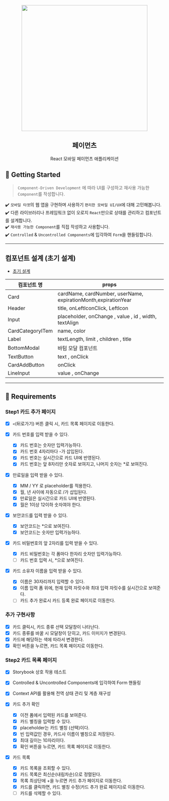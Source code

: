 <p align="middle" >
  <img src="https://techcourse-storage.s3.ap-northeast-2.amazonaws.com/0fefce79602043a9b3281ee1dd8f4be6" width="400">
</p>
<h2 align="middle">페이먼츠</h2>
<p align="middle">React 모바일 페이먼츠 애플리케이션</p>
</p>

## 🚀 Getting Started

> `Component-Driven Development` 에 따라 UI를 구성하고 재사용 가능한 `Component`를 작성합니다.

✔️ `모바일 타겟`의 웹 앱을 구현하며 사용하기 `편리한 모바일 UI/UX`에 대해 고민해봅니다.  
✔️ 다른 라이브러리나 프레임워크 없이 오로지 `React`만으로 상태를 관리하고 컴포넌트를 설계합니다.  
✔️ `재사용 가능한 Component`를 직접 작성하고 사용합니다.  
✔️ `Controlled` & `Uncontrolled Components`에 입각하여 `Form`을 핸들링합니다.

---

## 컴포넌트 설계 (초기 설계)

- [초기 설계](https://ahddongmin.notion.site/3d6cce1c1b464e86b8246ddc7549623c)

| 컴포넌트 명      | props                                                          |
| ---------------- | -------------------------------------------------------------- |
| Card             | cardName, cardNumber, userName, expirationMonth,expirationYear |
| Header           | title, onLeftIconClick, LeftIcon                               |
| Input            | placeholder, onChange , value , id , width, textAlign          |
| CardCategoryITem | name, color                                                    |
| Label            | textLength, limit , children , title                           |
| BottomModal      | 바텀 모달 컴포넌트                                             |
| TextButton       | text , onClick                                                 |
| CardAddButton    | onClick                                                        |
| LineInput        | value , onChange                                               |

---

## 🎯 Requirements

### Step1 카드 추가 페이지

- [x] `<`(뒤로가기) 버튼 클릭 시, 카드 목록 페이지로 이동한다.

- [x] 카드 번호를 입력 받을 수 있다.
  - [x] 카드 번호는 숫자만 입력가능하다.
  - [x] 카드 번호 4자리마다 -가 삽입된다.
  - [x] 카드 번호는 실시간으로 카드 UI에 반영된다.
  - [x] 카드 번호는 앞 8자리만 숫자로 보여지고, 나머지 숫자는 \*로 보여진다.
- [x] 만료일을 입력 받을 수 있다.

  - [x] MM / YY 로 placeholder를 적용한다.
  - [x] 월, 년 사이에 자동으로 /가 삽입된다.
  - [x] 만료일은 실시간으로 카드 UI에 반영된다.
  - [x] 월은 1이상 12이하 숫자여야 한다.

- [x] 보안코드를 입력 받을 수 있다.

  - [x] 보안코드는 \*으로 보여진다.
  - [x] 보안코드는 숫자만 입력가능하다.

- [x] 카드 비밀번호의 앞 2자리를 입력 받을 수 있다.

  - [x] 카드 비밀번호는 각 폼마다 한자리 숫자만 입력가능하다.
  - [ ] 카드 번호 입력 시, \*으로 보여진다.

- [x] 카드 소유자 이름을 입력 받을 수 있다.

  - [x] 이름은 30자리까지 입력할 수 있다.
  - [x] 이름 입력 폼 위에, 현재 입력 자릿수와 최대 입력 자릿수를 실시간으로 보여준다.
  - [ ] 카드 추가 완료시 카드 등록 완료 페이지로 이동한다.

### 추가 구현사항

- [x] 카드 클릭시, 카드 종류 선택 모달창이 나타난다.
- [x] 카드 종류를 바꿀 시 모달창이 닫히고, 카드 이미지가 변경된다.
- [x] 카드에 해당하는 색에 따라서 변경한다.
- [x] 확인 버튼을 누르면, 카드 목록 페이지로 이동한다.

### Step2 카드 목록 페이지

- [x] Storybook 상호 작용 테스트
- [x] Controlled & Uncontrolled Components에 입각하여 Form 핸들링
- [x] Context API를 활용해 전역 상태 관리 및 계층 재구성

- [x] 카드 추가 확인
  - [x] 이전 폼에서 입력된 카드를 보여준다.
  - [x] 카드 별칭을 입력할 수 있다.
  - [x] placeholder는 카드 별칭 (선택)이다.
  - [x] 빈 입력값인 경우, 카드사 이름이 별칭으로 저장된다.
  - [x] 최대 길이는 10자리이다.
  - [x] 확인 버튼을 누르면, 카드 목록 페이지로 이동한다.
- [x] 카드 목록
  - [x] 카드 목록을 조회할 수 있다.
  - [x] 카드 목록은 최신순(내림차순)으로 정렬된다.
  - [x] 목록 최상단에 +을 누르면 카드 추가 페이지로 이동한다.
  - [x] 카드를 클릭하면, 카드 별칭 수정(카드 추가 완료 페이지)로 이동한다.
  - [ ] 카드를 삭제할 수 있다.

